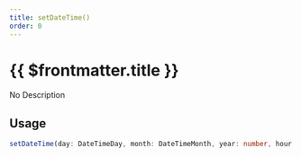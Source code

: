 ```yaml
---
title: setDateTime()
order: 0
---
```


# {{ $frontmatter.title }}

No Description

## Usage

```ts
setDateTime(day: DateTimeDay, month: DateTimeMonth, year: number, hour: DateTimeHour, minute: DateTimeMinute, second: DateTimeSecond): void;
```

